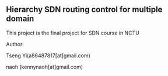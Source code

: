 Hierarchy SDN routing control for multiple domain
----

This project is the final project for SDN course in NCTU

Author:

Tseng Yi(a86487817[at]gmail.com)

naoh (kennynaoh[at]gmail.com)

